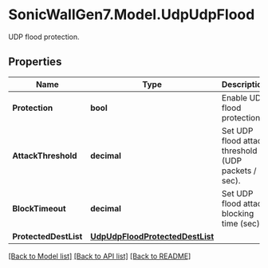 # SonicWallGen7.Model.UdpUdpFlood
UDP flood protection.

## Properties

Name | Type | Description | Notes
------------ | ------------- | ------------- | -------------
**Protection** | **bool** | Enable UDP flood protection. | [optional] 
**AttackThreshold** | **decimal** | Set UDP flood attack threshold (UDP packets / sec). | [optional] 
**BlockTimeout** | **decimal** | Set UDP flood attack blocking time (sec). | [optional] 
**ProtectedDestList** | [**UdpUdpFloodProtectedDestList**](UdpUdpFloodProtectedDestList.md) |  | [optional] 

[[Back to Model list]](../README.md#documentation-for-models) [[Back to API list]](../README.md#documentation-for-api-endpoints) [[Back to README]](../README.md)

